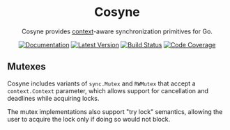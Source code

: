 <div align="center">

# Cosyne

Cosyne provides [context](https://pkg.go.dev/context/?tab=doc)-aware
synchronization primitives for Go.

[![Documentation](https://img.shields.io/badge/go.dev-documentation-007d9c?&style=for-the-badge)](https://pkg.go.dev/github.com/dogmatiq/cosyne)
[![Latest Version](https://img.shields.io/github/tag/dogmatiq/cosyne.svg?&style=for-the-badge&label=semver)](https://github.com/dogmatiq/cosyne/releases)
[![Build Status](https://img.shields.io/github/actions/workflow/status/dogmatiq/cosyne/ci.yml?style=for-the-badge&branch=main)](https://github.com/dogmatiq/cosyne/actions/workflows/ci.yml)
[![Code Coverage](https://img.shields.io/codecov/c/github/dogmatiq/cosyne/main.svg?style=for-the-badge)](https://codecov.io/github/dogmatiq/cosyne)

</div>

## Mutexes

Cosyne includes variants of `sync.Mutex` and `RWMutex` that accept a
`context.Context` parameter, which allows support for cancellation and deadlines
while acquiring locks.

The mutex implementations also support "try lock" semantics, allowing the user
to acquire the lock only if doing so would not block.
